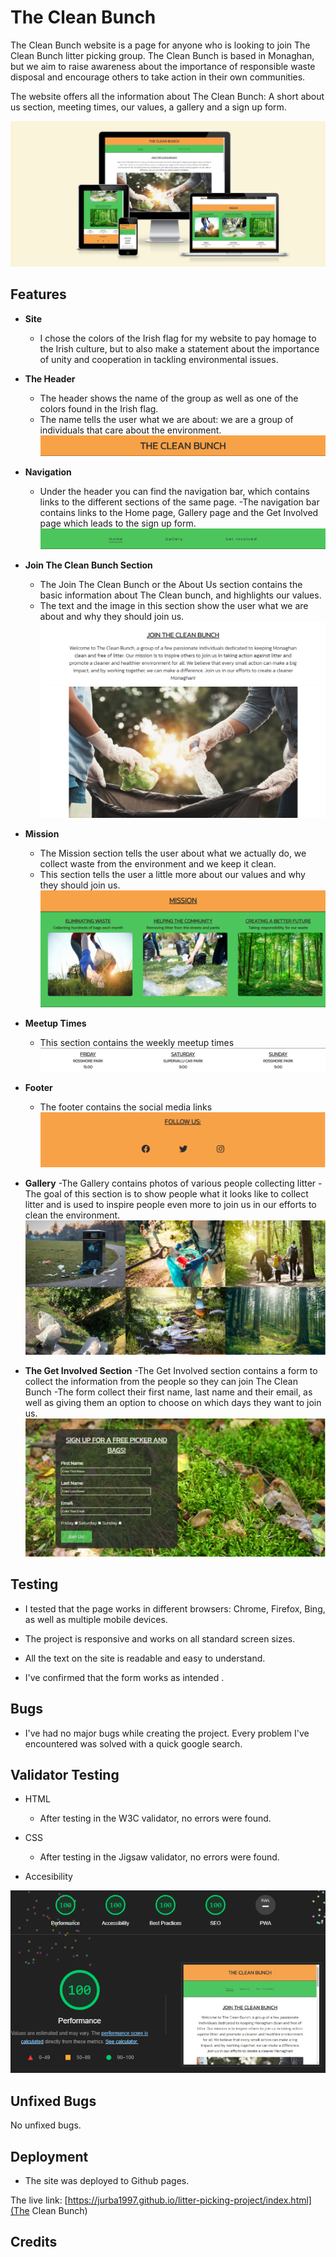 # The Clean Bunch

The Clean Bunch website is a page for anyone who is looking to join The Clean Bunch litter picking group. 
The Clean Bunch is based in Monaghan, but we aim to raise awareness about the importance of responsible waste disposal and encourage others to take action in their own communities.

The website offers all the information about The Clean Bunch: A short about us section, meeting times, our values, a gallery and a sign up form.

![screenshot of the amiresponsive site](assets/images/amiresponsive.png)

## Features

- **Site**
    - I chose the colors of the Irish flag for my website to pay homage to the Irish culture, but to also make a statement about the importance of unity and cooperation in tackling environmental issues.

- **The Header** 
    - The header shows the name of the group as well as one of the colors found in the Irish flag.
    - The name tells the user what we are about: we are a group of individuals that care about the environment.
![screenshot of the header](assets/images/header.png)

- **Navigation**
    - Under the header you can find the navigation bar, which contains links to the different sections of the same page.
    -The navigation bar contains links to the Home page, Gallery page and the Get Involved page which leads to the sign up form.
![screenshot of the navigation bar](assets/images/navigation.png)

- **Join The Clean Bunch Section**
    - The Join The Clean Bunch or the About Us section contains the basic information about The Clean bunch, and highlights our values.
    - The text and the image in this section show the user what we are about and why they should join us.
![screenshot of the about us section](assets/images/aboutus.png)
![screenshot of the main image](assets/images/aboutusimg.png)

- **Mission**
    - The Mission section tells the user about what we actually do, we collect waste from the environment and we keep it clean.
    - This section tells the user a little more about our values and why they should join us.
![screenshot of the Mission section of the page](assets/images/mission.png)

- **Meetup Times**
    - This section contains the weekly meetup times
![screenshot of the meetup times section](assets/images/times.png)

- **Footer**
    - The footer contains the social media links
![screenshot of the footer of the page](assets/images/footer.png)

- **Gallery**
    -The Gallery contains photos of various people collecting litter
    -The goal of this section is to show people what it looks like to collect litter and is used to inspire people even more to join us in our efforts to clean the environment.
![screenshot of the gallery](assets/images/gallery.png)

- **The Get Involved Section**
    -The Get Involved section contains a form to collect the information from the people so they can join The Clean Bunch
    -The form collect their first name, last name and their email, as well as giving them an option to choose on which days they want to join us.
![screenshot of the signup form](assets/images/signup.png)

## Testing

- I tested that the page works in different browsers: Chrome, Firefox, Bing, as well as multiple mobile devices.

- The project is responsive and works on all standard screen sizes.

- All the text on the site is readable and easy to understand.

- I've confirmed that the form works as intended .

## Bugs 

- I've had no major bugs while creating the project. Every problem I've encountered was solved with a quick google search.

## Validator Testing

- HTML
    - After testing in the W3C validator, no errors were found.

- CSS
    - After testing in the Jigsaw validator, no errors were found.

- Accesibility

![screenshot of the lighthouse results](assets/images/lighthouse.png)

## Unfixed Bugs

No unfixed bugs.

## Deployment
- The site was deployed to Github pages.

The live link: [https://jurba1997.github.io/litter-picking-project/index.html](The Clean Bunch)

## Credits